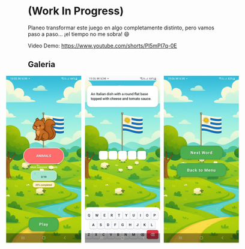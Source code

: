 # (Work In Progress)

Planeo transformar este juego en algo completamente distinto, pero vamos paso a paso… ¡el tiempo no me sobra! 😄

Video Demo: https://www.youtube.com/shorts/Pl5mPI7q-0E  
## Galeria
<div style="display: flex; gap: 10px; justify-content: center;">
  <img src="docs/image1.jpeg" alt="Imagen 1" width="200"/>
  <img src="docs/image2.jpeg" alt="Imagen 2" width="200"/>
  <img src="docs/image3.jpeg" alt="Imagen 3" width="200"/>
</div>
